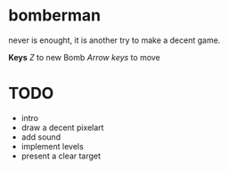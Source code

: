 bomberman
=========
never is enought, it is another try to make a decent game.

**Keys**
*Z* to new Bomb
*Arrow keys* to move

TODO
====
- intro
- draw a decent pixelart
- add sound
- implement levels
- present a clear target

